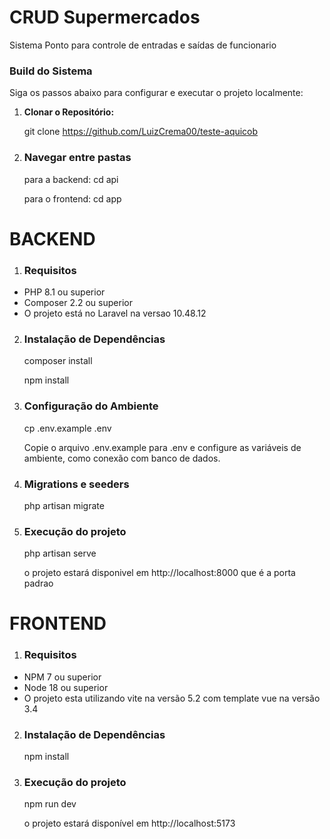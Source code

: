 # CRUD Supermercados

Sistema Ponto para controle de entradas e saídas de funcionario


### Build do Sistema

Siga os passos abaixo para configurar e executar o projeto localmente:

1. **Clonar o Repositório:**

   git clone https://github.com/LuizCrema00/teste-aquicob

2. ### Navegar entre pastas
   para a backend: cd api
   
   para o frontend: cd app

# BACKEND

1. ### Requisitos

- PHP 8.1 ou superior
- Composer 2.2 ou superior
- O projeto está no Laravel na versao 10.48.12

2. ### Instalação de Dependências

   composer install
   
   npm install
   
3. ### Configuração do Ambiente
    cp .env.example .env

   Copie o arquivo .env.example para .env e configure as variáveis de ambiente, como conexão com banco de dados.


4. ### Migrations e seeders

   php artisan migrate


6. ### Execução do projeto
   php artisan serve

   o projeto estará disponivel em http://localhost:8000 que é a porta padrao

# FRONTEND

1. ### Requisitos

- NPM 7 ou superior
- Node 18 ou superior
- O projeto esta utilizando vite na versão 5.2 com template vue na versão 3.4

2. ### Instalação de Dependências
   
   npm install

3. ### Execução do projeto

   npm run dev

   o projeto estará disponível em http://localhost:5173
